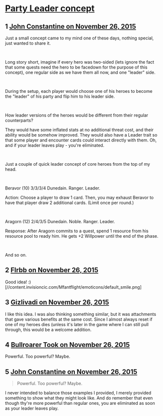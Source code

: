 # [Party Leader concept](https://community.fantasyflightgames.com/topic/194403-party-leader-concept/)

## 1 [John Constantine on November 26, 2015](https://community.fantasyflightgames.com/topic/194403-party-leader-concept/?do=findComment&comment=1908203)

Just a small concept came to my mind one of these days, nothing special, just wanted to share it. 

 

Long story short, imagine if every hero was two-sided (lets ignore the fact that some quests need the hero to be facedown for the purpose of this concept), one regular side as we have them all now, and one "leader" side.

 

During the setup, each player would choose one of his heroes to become the "leader" of his party and flip him to his leader side.

 

How leader versions of the heroes would be different from their regular counterparts?

They would have some inflated stats at no additional threat cost, and their ability would be somehow improved. They would also have a Leader trait so that some player and encounter cards could interact directly with them. Oh, and if your leader leaves play - you're eliminated.

 

Just a couple of quick leader concept of core heroes from the top of my head.

 

Beravor (10) 3/3/3/4 Dunedain. Ranger. Leader.

Action: Choose a player to draw 1 card. Then, you may exhaust Beravor to have that player draw 2 additional cards. (Limit once per round.)

 

Aragorn (12) 2/4/3/5 Dunedain. Noble. Ranger. Leader.

Response: After Aragorn commits to a quest, spend 1 resource from his resource pool to ready him. He gets +2 Willpower until the end of the phase.

 

And so on.

## 2 [Flrbb on November 26, 2015](https://community.fantasyflightgames.com/topic/194403-party-leader-concept/?do=findComment&comment=1908290)

Good idea! :) [//content.invisioncic.com/Mfantflight/emoticons/default_smile.png]

## 3 [Gizlivadi on November 26, 2015](https://community.fantasyflightgames.com/topic/194403-party-leader-concept/?do=findComment&comment=1908547)

I like this idea. I was also thinking something similar, but it was attachments that gave various benefits at the same cost. Since I almost always reset if one of my heroes dies (unless it's later in the game where I can still pull through, this would be a welcome addition.

## 4 [Bullroarer Took on November 26, 2015](https://community.fantasyflightgames.com/topic/194403-party-leader-concept/?do=findComment&comment=1908586)

Powerful. Too powerful? Maybe.

## 5 [John Constantine on November 26, 2015](https://community.fantasyflightgames.com/topic/194403-party-leader-concept/?do=findComment&comment=1908654)

> Powerful. Too powerful? Maybe.

I never intended to balance those examples I provided, I merely provided something to show what they might look like. And do remember that even though thy're more powerful than regular ones, you are eliminated as soon as your leader leaves play.

